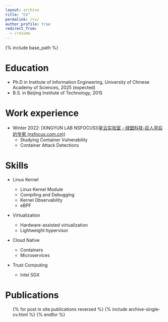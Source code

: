 ```yaml
---
layout: archive
title: "CV"
permalink: /cv/
author_profile: true
redirect_from:
  - /resume
---
```


{% include base_path %}

Education
======
* Ph.D in Institute of Information Engineering,  University of Chinese Academy of Sciences, 2025 (expected)
* B.S. in Beijing Institute of Technology, 2015

Work experience
======
* Winter 2022: [XINGYUN LAB NSFOCUS]([星云实验室 - 绿盟科技-巨人背后的专家 (nsfocus.com.cn)](https://bestpractice.nsfocus.com.cn/html/4/90/93/))
  * Studying Container Vulnerability
  * Container Attack Detections

# Skills

* Linux Kernel
  * Linux Kernel Module
  * Compiling and Debugging
  * Kernel Observability
  * eBPF

* Virtualization
  * Hardware-assisted virtualization
  * Lightweight hypervisor

* Cloud Native
  * Containers
  * Microservices
* Trust Computing
  * Intel SGX


Publications
======
  <ul>{% for post in site.publications reversed %}
    {% include archive-single-cv.html %}
  {% endfor %}</ul>